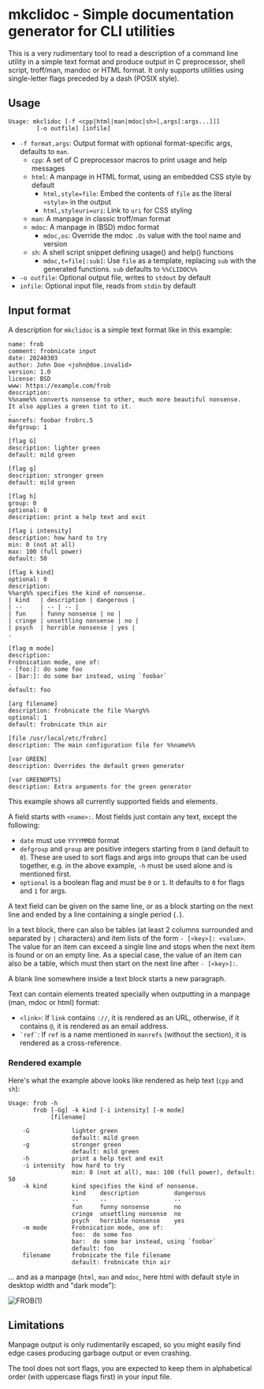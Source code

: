 # mkclidoc - Simple documentation generator for CLI utilities

This is a very rudimentary tool to read a description of a command line
utility in a simple text format and produce output in C preprocessor, shell
script, troff/man, mandoc or HTML format. It only supports utilities using
single-letter flags preceded by a dash (POSIX style).

## Usage

    Usage: mkclidoc [-f <cpp|html|man|mdoc|sh>[,args[:args...]]]
            [-o outfile] [infile]

* `-f format,args`: Output format with optional format-specific args,
  defaults to `man`.
  - `cpp`: A set of C preprocessor macros to print usage and help messages
  - `html`: A manpage in HTML format, using an embedded CSS style by default
    * `html,style=file`: Embed the contents of `file` as the literal `<style>`
      in the output
    * `html,styleuri=uri`: Link to `uri` for CSS styling
  - `man`: A manpage in classic troff/man format
  - `mdoc`: A manpage in (BSD) mdoc format
    * `mdoc,os`: Override the mdoc `.Os` value with the tool name and version
  - `sh`: A shell script snippet defining usage() and help() functions
    * `mdoc,t=file[:sub]`: Use `file` as a template, replacing `sub` with the
      generated functions. `sub` defaults to `%%CLIDOC%%`
* `-o outfile`: Optional output file, writes to `stdout` by default
* `infile`: Optional input file, reads from `stdin` by default

## Input format

A description for `mkclidoc` is a simple text format like in this example:

    name: frob
    comment: frobnicate input
    date: 20240303
    author: John Doe <john@doe.invalid>
    version: 1.0
    license: BSD
    www: https://example.com/frob
    description:
    %%name%% converts nonsense to other, much more beautiful nonsense.
    It also applies a green tint to it.
    .
    manrefs: foobar frobrc.5
    defgroup: 1

    [flag G]
    description: lighter green
    default: mild green

    [flag g]
    description: stronger green
    default: mild green

    [flag h]
    group: 0
    optional: 0
    description: print a help text and exit

    [flag i intensity]
    description: how hard to try
    min: 0 (not at all)
    max: 100 (full power)
    default: 50

    [flag k kind]
    optional: 0
    description:
    %%arg%% specifies the kind of nonsense.
    | kind   | description | dangerous |
    | --     | -- | -- |
    | fun    | funny nonsense | no |
    | cringe | unsettling nonsense | no |
    | psych  | horrible nonsense | yes |
    .

    [flag m mode]
    description:
    Frobnication mode, one of:
    - [foo:]: do some foo
    - [bar:]: do some bar instead, using `foobar`
    .
    default: foo

    [arg filename]
    description: frobnicate the file %%arg%%
    optional: 1
    default: frobnicate thin air

    [file /usr/local/etc/frobrc]
    description: The main configuration file for %%name%%

    [var GREEN]
    description: Overrides the default green generator

    [var GREENOPTS]
    description: Extra arguments for the green generator

This example shows all currently supported fields and elements.

A field starts with `<name>:`. Most fields just contain any text, except the
following:

* `date` must use `YYYYMMDD` format
* `defgroup` and `group` are positive integers starting from `0` (and default
  to `0`). These are used to sort flags and args into groups that can be used
  together, e.g. in the above example, `-h` must be used alone and is
  mentioned first.
* `optional` is a boolean flag and must be `0` or `1`. It defaults to `0` for
  flags and `1` for args.

A text field can be given on the same line, or as a block starting on the next
line and ended by a line containing a single period (`.`).

In a text block, there can also be tables (at least 2 columns surrounded and
separated by `|` characters) and item lists of the form `- [<key>]: <value>`.
The value for an item can exceed a single line and stops when the next item is
found or on an empty line. As a special case, the value of an item can also be
a table, which must then start on the next line after `- [<key>]:`.

A blank line somewhere inside a text block starts a new paragraph.

Text can contain elements treated specially when outputting in a manpage (man,
mdoc or html) format:

* `<link>`: If `link` contains `://`, it is rendered as an URL, otherwise, if
  it contains `@`, it is rendered as an email address.
* `` `ref` ``: If `ref` is a name mentioned in `manrefs` (without the section),
  it is rendered as a cross-reference.

### Rendered example
Here's what the example above looks like rendered as help text (`cpp` and
`sh`):

    Usage: frob -h
           frob [-Gg] -k kind [-i intensity] [-m mode]
                [filename]

        -G            lighter green
                      default: mild green
        -g            stronger green
                      default: mild green
        -h            print a help text and exit
        -i intensity  how hard to try
                      min: 0 (not at all), max: 100 (full power), default: 50
        -k kind       kind specifies the kind of nonsense.
                      kind    description          dangerous
                      --      --                   --
                      fun     funny nonsense       no
                      cringe  unsettling nonsense  no
                      psych   horrible nonsense    yes
        -m mode       Frobnication mode, one of:
                      foo:  do some foo
                      bar:  do some bar instead, using `foobar`
                      default: foo
        filename      frobnicate the file filename
                      default: frobnicate thin air

... and as a manpage (`html`, `man` and `mdoc`, here html with default style
in desktop width and "dark mode"):

![FROB(1)](.github/assets/example.svg?raw=true)

## Limitations

Manpage output is only rudimentarily escaped, so you might easily find edge
cases producing garbage output or even crashing.

The tool does not sort flags, you are expected to keep them in alphabetical
order (with uppercase flags first) in your input file.

